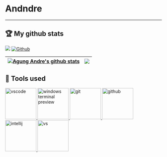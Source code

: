 # Andndre
---
## 🏆 My github stats
![](https://visitor-badge.laobi.icu/badge?page_id=Andndre.Andndre)
[![Github](https://img.shields.io/github/followers/Andndre?label=Follow&style=social)](https://github.com/Andndre)

| <a href="https://github.com/Andndre"><img align="center" src="https://github-readme-stats.vercel.app/api?username=Andndre&show_icons=true&include_all_commits=true&theme=buefy&hide_border=true" alt="Agung Andre's github stats" /></a> | <a href="https://github.com/Andndre"><img align="center" src="https://github-readme-stats.vercel.app/api/top-langs/?username=Andndre&layout=compact&theme=buefy&hide_border=true" /></a> |
| ------------- | ------------- |

## 🧰 Tools used
<a target="_blank" href="https://code.visualstudio.com/">
  <img src="https://user-images.githubusercontent.com/81848639/147290995-81f975a6-3948-4dfa-8e27-8eefd77cca04.png" alt="vscode" width=100></img>
</a>
<a target="_blank" href="https://www.microsoft.com/en-us/p/windows-terminal-preview/9n8g5rfz9xk3?activetab=pivot:overviewtab">
  <img src="https://user-images.githubusercontent.com/81848639/147291314-b5c4c2d7-3ae0-4ed2-8acd-e40216a6bb0c.png" alt="windows terminal preview" width=100></img>
</a>
<a target="_blank" href="https://git-scm.com/">
<img src="https://user-images.githubusercontent.com/81848639/147291803-86600cba-4130-423a-885f-b63b3488cd3f.png" alt="git" width=100></img>
</a>
<a target="_blank" href="https://github.com/">
<img src="https://user-images.githubusercontent.com/81848639/147291833-2d2ee649-b539-4807-b0bc-5da9caad5407.png" alt="github" width=100></img>
</a>
<a target="_blank" href="https://www.jetbrains.com/idea/">
<img src="https://user-images.githubusercontent.com/81848639/147291413-651a29b2-9906-415c-aeb0-8d232fff94c2.png" alt="intellij" width=100></img>
</a>
<a target="_blank" href="https://visualstudio.microsoft.com/">
  <img src="https://user-images.githubusercontent.com/81848639/147290924-d2f175fa-2dd0-432b-b2fc-d1f1c9ff0395.png" alt="vs" width=100></img>
</a>
